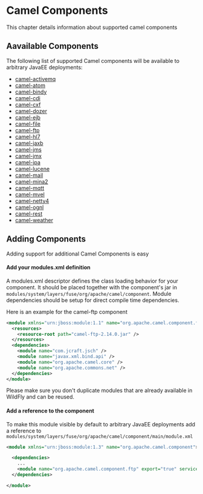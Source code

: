 # Camel Components

This chapter details information about supported camel components

## Aavailable Components 

The following list of supported Camel components will be available to arbitrary JavaEE deployments:

* [camel-activemq](camel-activemq.md)
* [camel-atom](camel-atom.md)
* [camel-bindy](camel-bindy.md)
* [camel-cdi](camel-cdi.md)
* [camel-cxf](camel-cxf.md)
* [camel-dozer](camel-dozer.md)
* [camel-ejb](camel-ejb.md)
* [camel-file](camel-file.md)
* [camel-ftp](camel-ftp.md)
* [camel-hl7](camel-hl7.md)
* [camel-jaxb](camel-jaxb.md)
* [camel-jms](camel-jms.md)
* [camel-jmx](camel-jmx.md)
* [camel-jpa](camel-jpa.md)
* [camel-lucene](camel-lucene.md)
* [camel-mail](camel-mail.md)
* [camel-mina2](camel-mina2.md)
* [camel-mqtt](camel-mqtt.md)
* [camel-mvel](camel-mvel.md)
* [camel-netty4](camel-netty4.md)
* [camel-ognl](camel-ognl.md)
* [camel-rest](camel-rest.md)
* [camel-weather](camel-weather.md)

## Adding Components

Adding support for additional Camel Components is easy

#### Add your modules.xml definition 

A modules.xml descriptor defines the class loading behavior for your component. It should be placed together with the component's jar in `modules/system/layers/fuse/org/apache/camel/component`. Module dependencies should be setup for direct compile time dependencies. 

Here is an example for the camel-ftp component

```xml
<module xmlns="urn:jboss:module:1.1" name="org.apache.camel.component.ftp">
  <resources>
    <resource-root path="camel-ftp-2.14.0.jar" />
  </resources>
  <dependencies>
    <module name="com.jcraft.jsch" />
    <module name="javax.xml.bind.api" />
    <module name="org.apache.camel.core" />
    <module name="org.apache.commons.net" />
  </dependencies>
</module>
```

Please make sure you don't duplicate modules that are already available in WildFly and can be reused.

#### Add a reference to the component 

To make this module visible by default to arbitrary JavaEE deployments add a reference to `modules/system/layers/fuse/org/apache/camel/component/main/module.xml` 

```xml
<module xmlns="urn:jboss:module:1.3" name="org.apache.camel.component">

  <dependencies>
    ...
    <module name="org.apache.camel.component.ftp" export="true" services="export"/>
  </dependencies>

</module>
```





